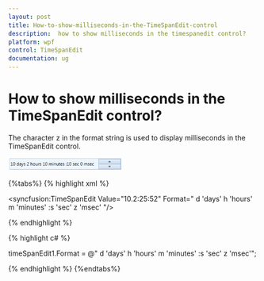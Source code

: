 ```yaml
---
layout: post
title: How-to-show-milliseconds-in-the-TimeSpanEdit-control
description:  how to show milliseconds in the timespanedit control?
platform: wpf
control: TimeSpanEdit
documentation: ug
---
```


#  How to show milliseconds in the TimeSpanEdit control?

The character z in the format string is used to display milliseconds in the TimeSpanEdit control. 

![](How-to-show-milliseconds-in-the-TimeSpanEdit-control_images/How-to-show-milliseconds-in-the-TimeSpanEdit-control_img1.png)



{%tabs%}
{% highlight xml %}

<syncfusion:TimeSpanEdit Value="10.2:25:52" Format=" d 'days' h 'hours' m 'minutes' :s 'sec' z 'msec' "/>

{% endhighlight %}

{% highlight c# %}

timeSpanEdit1.Format = @" d 'days' h 'hours' m 'minutes' :s 'sec' z 'msec'";

{% endhighlight %}
{%endtabs%}





